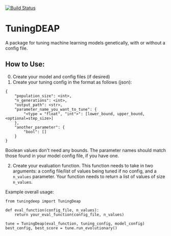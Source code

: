 [![Build Status](https://travis-ci.com/orionw/tuningDEAP.svg?branch=master)](https://travis-ci.com/orionw/tuningDEAP)
# TuningDEAP
A package for tuning machine learning models genetically, with or without a config file. 

## How to Use:
0. Create your model and config files (if desired)
1. Create your tuning config in the format as follows (json):
```
{
    "population_size": <int>,
    "n_generations": <int>,
    "output_path": <str>,
    "parameter_name_you_want_to_tune": {
        "<type = "float", "int">": [lower_bound, upper_bound, <optional=step_size>]
    },
    "another_parameter": {
        "bool": [] 
    }
}
```
Boolean values don't need any bounds.  The parameter names should match those found in your model config file, if you have one.

2. Create your evaluation function.  This function needs to take in two arguments: a config file/list of values being tuned if no config, and a `n_values` parameter.  Your function needs to return a list of values of size `n_values`.

Example overall usage:
```
from tuningdeep import TuningDeap

def eval_function(config_file, n_values):
    return your_eval_function(config_file, n_values)

tune = TuningDeap(eval_function, tuning_config, model_config)
best_config, best_score = tune.run_evolutionary()
```
